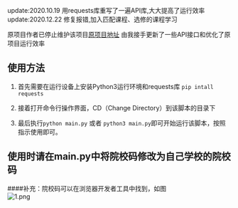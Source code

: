 update:2020.10.19
用requests库重写了一遍API库,大大提高了运行效率
update:2020.12.22
修复报错,加入匹配课程、选修的课程学习

原项目作者已停止维护该项目[原项目地址](https://github.com/WeiYuanStudio/AutoWeiBan)
由我接手更新了一些API接口和优化了原项目运行效率

## 使用方法

1. 首先需要在运行设备上安装Python3运行环境和requests库
`pip intall requests`
2. 接着打开命令行操作界面，CD（Change Directory）到该脚本的目录下

3. 最后执行`python main.py` 或者 `python3 main.py`即可开始运行该脚本，按照指示使用即可。

## 使用时请在main.py中将院校码修改为自己学校的院校码
####补充：院校码可以在浏览器开发者工具中找到，如图  
![1.png](https://i.loli.net/2020/12/22/43JENwBjQIHiFqh.png)
